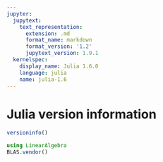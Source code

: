 ```yaml
---
jupyter:
  jupytext:
    text_representation:
      extension: .md
      format_name: markdown
      format_version: '1.2'
      jupytext_version: 1.9.1
  kernelspec:
    display_name: Julia 1.6.0
    language: julia
    name: julia-1.6
---
```


# Julia version information

```julia
versioninfo()
```

```julia
using LinearAlgebra
BLAS.vendor()
```
